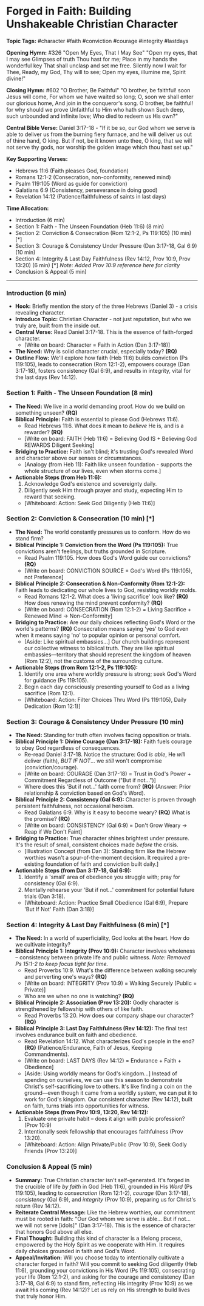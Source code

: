 # Forged in Faith: Building Unshakeable Christian Character

**Topic Tags:** #character #faith #conviction #courage #integrity #lastdays

**Opening Hymn:** #326 "Open My Eyes, That I May See"
"Open my eyes, that I may see Glimpses of truth Thou hast for me; Place in my hands the wonderful key That shall unclasp and set me free. Silently now I wait for Thee, Ready, my God, Thy will to see; Open my eyes, illumine me, Spirit divine!"

**Closing Hymn:** #602 "O Brother, Be Faithful"
"O brother, be faithful! soon Jesus will come, For whom we have waited so long; O, soon we shall enter our glorious home, And join in the conqueror's song. O brother, be faithful! for why should we prove Unfaithful to Him who hath shown Such deep, such unbounded and infinite love; Who died to redeem us His own?"

**Central Bible Verse:** Daniel 3:17-18 - "If it be so, our God whom we serve is able to deliver us from the burning fiery furnace, and he will deliver us out of thine hand, O king. But if not, be it known unto thee, O king, that we will not serve thy gods, nor worship the golden image which thou hast set up."

**Key Supporting Verses:**
*   Hebrews 11:6 (Faith pleases God, foundation)
*   Romans 12:1-2 (Consecration, non-conformity, renewed mind)
*   Psalm 119:105 (Word as guide for conviction)
*   Galatians 6:9 (Consistency, perseverance in doing good)
*   Revelation 14:12 (Patience/faithfulness of saints in last days)

**Time Allocation:**
*   Introduction (6 min)
*   Section 1: Faith - The Unseen Foundation (Heb 11:6) (8 min)
*   Section 2: Conviction & Consecration (Rom 12:1-2, Ps 119:105) (10 min) [*]
*   Section 3: Courage & Consistency Under Pressure (Dan 3:17-18, Gal 6:9) (10 min)
*   Section 4: Integrity & Last Day Faithfulness (Rev 14:12, Prov 10:9, Prov 13:20) (6 min) [*] *Note: Added Prov 10:9 reference here for clarity*
*   Conclusion & Appeal (5 min)

---

### Introduction (6 min)
-   **Hook:** Briefly mention the story of the three Hebrews (Daniel 3) - a crisis revealing character.
-   **Introduce Topic:** Christian Character - not just reputation, but who we truly are, built from the inside out.
-   **Central Verse:** Read Daniel 3:17-18. This is the essence of faith-forged character.
    -   [Write on board: Character = Faith in Action (Dan 3:17-18)]
-   **The Need:** Why is solid character crucial, especially today? **(RQ)**
-   **Outline Flow:** We'll explore how faith (Heb 11:6) builds conviction (Ps 119:105), leads to consecration (Rom 12:1-2), empowers courage (Dan 3:17-18), fosters consistency (Gal 6:9), and results in integrity, vital for the last days (Rev 14:12).

### Section 1: Faith - The Unseen Foundation (8 min)
-   **The Need:** We live in a world demanding proof. How do we build on something unseen? **(RQ)**
-   **Biblical Principle:** Faith is essential to please God (Hebrews 11:6).
    -   Read Hebrews 11:6. What does it mean to *believe* He is, and is a rewarder? **(RQ)**
    -   [Write on board: FAITH (Heb 11:6) = Believing God IS + Believing God REWARDS Diligent Seeking]
-   **Bridging to Practice:** Faith isn't blind; it's trusting God's revealed Word and character above our senses or circumstances.
    -   [Analogy (from Heb 11): Faith like unseen foundation - supports the whole structure of our lives, even when storms come.]
-   **Actionable Steps (from Heb 11:6):**
    1.  Acknowledge God's existence and sovereignty daily.
    2.  Diligently seek Him through prayer and study, expecting Him to reward that seeking.
    -   [Whiteboard: Action: Seek God Diligently (Heb 11:6)]

### Section 2: Conviction & Consecration (10 min) [*]
-   **The Need:** The world constantly pressures us to conform. How do we stand firm?
-   **Biblical Principle 1: Conviction from the Word (Ps 119:105):** True convictions aren't feelings, but truths grounded in Scripture.
    -   Read Psalm 119:105. How does God's Word guide our convictions? **(RQ)**
    -   [Write on board: CONVICTION SOURCE = God's Word (Ps 119:105), not Preference]
-   **Biblical Principle 2: Consecration & Non-Conformity (Rom 12:1-2):** Faith leads to dedicating our whole lives to God, resisting worldly molds.
    -   Read Romans 12:1-2. What does a 'living sacrifice' look like? **(RQ)** How does renewing the mind prevent conformity? **(RQ)**
    -   [Write on board: CONSECRATION (Rom 12:1-2) = Living Sacrifice + Renewed Mind -> Non-Conformity]
-   **Bridging to Practice:** Are our daily choices reflecting God's Word or the world's patterns? **(RQ)** Consecration means saying 'yes' to God even when it means saying 'no' to popular opinion or personal comfort.
    -   [Aside: Like spiritual embassies...] Our church buildings represent our collective witness to biblical truth. They are like spiritual embassies—territory that should represent the kingdom of heaven (Rom 12:2), not the customs of the surrounding culture.
-   **Actionable Steps (from Rom 12:1-2, Ps 119:105):**
    1.  Identify one area where worldly pressure is strong; seek God's Word for guidance (Ps 119:105).
    2.  Begin each day consciously presenting yourself to God as a living sacrifice (Rom 12:1).
    -   [Whiteboard: Action: Filter Choices Thru Word (Ps 119:105), Daily Dedication (Rom 12:1)]

### Section 3: Courage & Consistency Under Pressure (10 min)
-   **The Need:** Standing for truth often involves facing opposition or trials.
-   **Biblical Principle 1: Divine Courage (Dan 3:17-18):** Faith fuels courage to obey God regardless of consequences.
    -   Re-read Daniel 3:17-18. Notice the structure: God *is able*, He *will* deliver (faith), *BUT IF NOT*... we *still* won't compromise (conviction/courage).
    -   [Write on board: COURAGE (Dan 3:17-18) = Trust in God's Power + Commitment Regardless of Outcome ("But if not...")]
    -   Where does this 'But if not...' faith come from? **(RQ)** (Answer: Prior relationship & conviction based on God's Word).
-   **Biblical Principle 2: Consistency (Gal 6:9):** Character is proven through persistent faithfulness, not occasional heroism.
    -   Read Galatians 6:9. Why is it easy to become weary? **(RQ)** What is the promise? **(RQ)**
    -   [Write on board: CONSISTENCY (Gal 6:9) = Don't Grow Weary -> Reap if We Don't Faint]
-   **Bridging to Practice:** True character shines brightest under pressure. It's the result of small, consistent choices made *before* the crisis.
    -   [Illustration Concept (from Dan 3): Standing firm like the Hebrew worthies wasn't a spur-of-the-moment decision. It required a pre-existing foundation of faith and conviction built daily.]
-   **Actionable Steps (from Dan 3:17-18, Gal 6:9):**
    1.  Identify a 'small' area of obedience you struggle with; pray for consistency (Gal 6:9).
    2.  Mentally rehearse your 'But if not...' commitment for potential future trials (Dan 3:18).
    -   [Whiteboard: Action: Practice Small Obedience (Gal 6:9), Prepare 'But If Not' Faith (Dan 3:18)]

### Section 4: Integrity & Last Day Faithfulness (6 min) [*]
-   **The Need:** In a world of superficiality, God looks at the heart. How do we cultivate integrity?
-   **Biblical Principle 1: Integrity (Prov 10:9):** Character involves wholeness – consistency between private life and public witness. *Note: Removed Ps 15:1-2 to keep focus tight for time.*
    -   Read Proverbs 10:9. What's the difference between walking securely and perverting one's ways? **(RQ)**
    -   [Write on board: INTEGRITY (Prov 10:9) = Walking Securely (Public = Private)]
    -   Who are we when no one is watching? **(RQ)**
-   **Biblical Principle 2: Association (Prov 13:20):** Godly character is strengthened by fellowship with others of like faith.
    -   Read Proverbs 13:20. How does our company shape our character? **(RQ)**
-   **Biblical Principle 3: Last Day Faithfulness (Rev 14:12):** The final test involves endurance built on faith and obedience.
    -   Read Revelation 14:12. What characterizes God's people in the end? **(RQ)** (Patience/Endurance, Faith of Jesus, Keeping Commandments).
    -   [Write on board: LAST DAYS (Rev 14:12) = Endurance + Faith + Obedience]
    -   [Aside: Using worldly means for God's kingdom...] Instead of spending on ourselves, we can use this season to demonstrate Christ's self-sacrificing love to others. It's like finding a coin on the ground—even though it came from a worldly system, we can put it to work for God's kingdom. Our consistent character (Rev 14:12), built on faith, turns trials into opportunities for witness.
-   **Actionable Steps (from Prov 10:9, 13:20, Rev 14:12):**
    1.  Evaluate one private habit – does it align with public profession? (Prov 10:9)
    2.  Intentionally seek fellowship that encourages faithfulness (Prov 13:20).
    -   [Whiteboard: Action: Align Private/Public (Prov 10:9), Seek Godly Friends (Prov 13:20)]

### Conclusion & Appeal (5 min)
-   **Summary:** True Christian character isn't self-generated. It's forged in the crucible of life *by faith* in God (Heb 11:6), grounded in His *Word* (Ps 119:105), leading to *consecration* (Rom 12:1-2), *courage* (Dan 3:17-18), *consistency* (Gal 6:9), and *integrity* (Prov 10:9), preparing us for Christ's return (Rev 14:12).
-   **Reiterate Central Message:** Like the Hebrew worthies, our commitment must be rooted in faith: "Our God whom we serve is able... But if not... we will not serve [idols]" (Dan 3:17-18). This is the essence of character that honors God above all else.
-   **Final Thought:** Building this kind of character is a lifelong process, empowered by the Holy Spirit as we cooperate with Him. It requires daily choices grounded in faith and God's Word.
-   **Appeal/Invitation:** Will you choose today to intentionally cultivate a character forged in faith? Will you commit to seeking God diligently (Heb 11:6), grounding your convictions in His Word (Ps 119:105), consecrating your life (Rom 12:1-2), and asking for the courage and consistency (Dan 3:17-18, Gal 6:9) to stand firm, reflecting His integrity (Prov 10:9) as we await His coming (Rev 14:12)? Let us rely on His strength to build lives that truly honor Him.